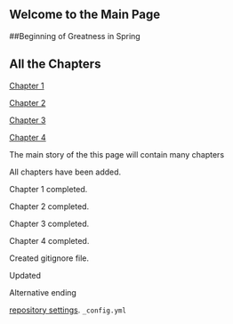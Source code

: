 ## Welcome to the Main Page

##Beginning of Greatness in Spring

## All the Chapters

[Chapter 1](chapter01.md)
<br>

[Chapter 2](chapter02.md)
<br>

[Chapter 3](chapter03.md)

[Chapter 4](chapter04.md)



The main story of the this page will contain many chapters

All  chapters have been added.


Chapter 1 completed.
<br>

Chapter 2 completed.
<br>

Chapter 3 completed.
<br>

Chapter 4 completed.


Created gitignore file.

Updated


Alternative ending



 [repository settings](https://github.com/adegbayi-adeosun25/github-story-2019/settings). `_config.yml` 




